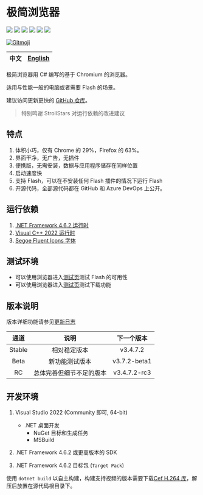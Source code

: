 # 极简浏览器

![][Shields CI] ![][Shields License]
![][Shields Release] ![][Shields Downloads]
![][Shields Lines] ![][Shields Commit]

[![Gitmoji][Gitmoji]](https://gitmoji.dev)

| 中文  | [English](./docs/README.en-US.md) |
| :---: | :-------------------------------: |

极简浏览器用 C# 编写的基于 Chromium 的浏览器。

适用与性能一般的电脑或者需要 Flash 的场景。

建议访问更新更快的 [GitHub 仓库](https://github.com/KaiHuaDou/EasyBrowserAdvanced)。

> 特别鸣谢 StrollStars 对运行依赖的改进建议

## 特点

1. 体积小巧，仅有 Chrome 的 29%，Firefox 的 63%。
2. 界面干净，无广告，无插件
3. 便携版，无需安装，数据与应用程序储存在同样位置
4. 启动速度快
5. 支持 Flash，可以在不安装任何 Flash 插件的情况下运行 Flash
6. 开源代码，全部源代码都在 GitHub 和 Azure DevOps 上公开。

## 运行依赖

1. [.NET Framework 4.6.2 运行时](https://dotnet.microsoft.com/zh-cn/download/dotnet-framework/thank-you/net462-offline-installer)
2. [Visual C++ 2022 运行时](https://aka.ms/vs/17/release/vc_redist.x64.exe)
3. [Segoe Fluent Icons 字体](https://aka.ms/SegoeFluentIcons)

## 测试环境

+ 可以使用浏览器进入[测试页](https://pinyin.sogou.com/help.php?list=8)测试 Flash 的可用性
+ 可以使用浏览器进入[测试页](http://cachefly.cachefly.net/10mb.test)测试下载功能

## 版本说明

版本详细功能请参见[更新日志](./CHANGELOG.md)

|  通道  |           说明           |  下一个版本  |
| :----: | :----------------------: | :----------: |
| Stable |       相对稳定版本       |   v3.4.7.2   |
|  Beta  |      新功能测试版本      | v3.7.2-beta1 |
|   RC   | 总体完善但细节不足的版本 | v3.4.7.2-rc3 |

## 开发环境

1. Visual Studio 2022 (Community 即可, 64-bit)
    + .NET 桌面开发
        + NuGet 目标和生成任务
        + MSBuild

2. .NET Framework 4.6.2 或更高版本的 SDK
3. .NET Framework 4.6.2 目标包 (`Target Pack`)

使用 `dotnet build` 以自主构建，构建支持视频的版本需要下载[Cef H.264 库]，解压后放置在源代码根目录下。

[Shields CI]: https://img.shields.io/github/actions/workflow/status/kaihuadou/easybrowseradvanced/build.yml
[Shields License]: https://img.shields.io/github/license/kaihuadou/easybrowseradvanced
[Shields Release]: https://img.shields.io/github/v/release/kaihuadou/easybrowseradvanced
[Shields Downloads]: https://img.shields.io/github/downloads/kaihuadou/easybrowseradvanced/total
[Shields Lines]: https://img.shields.io/tokei/lines/github/kaihuadou/easybrowseradvanced
[Shields Commit]: https://img.shields.io/github/commit-activity/y/kaihuadou/easybrowseradvanced
[Gitmoji]: https://img.shields.io/badge/gitmoji-%20😜%20😍-FFDD67.svg
[Cef H.264 库]: https://github.com/KaiHuaDou/EasyBrowserAdvanced/releases/download/v3.4.7.2-h264test/cef-h264-library.zip

